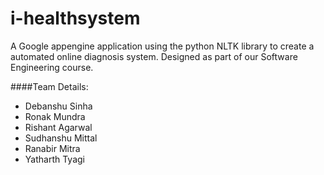 i-healthsystem
===============

A Google appengine application using the python NLTK library to create a automated online diagnosis system. Designed as part of our Software Engineering course.


####Team Details:
- Debanshu Sinha
- Ronak Mundra 
- Rishant Agarwal
- Sudhanshu Mittal
- Ranabir Mitra
- Yatharth Tyagi



